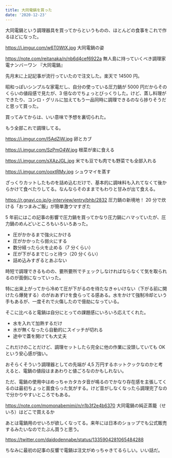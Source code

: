 ```yaml
---
title: 大同電鍋を買った
date: '2020-12-23'
---
```


大同電鍋という調理器具を買ってからというものの、ほとんどの食事をこれで作るほどになった。

https://i.imgur.com/w6T0WtX.jpg
大同電鍋の姿

https://note.com/reitanaka/n/nb6d4cef6922a
無人島に持っていくべき調理家電ナンバーワン 『大同電鍋』

先月末に上記記事が流行っていたので注文した。楽天で 14500 円。

昭和っぽいシンプルな家電だし、自分の使っている圧力鍋が 5000 円だからそのくらいの値段感で見たが、3 倍なのでちょっとびっくりした。けど、蒸し料理ができたり、コンロ・グリルに加えてもう一品同時に調理できるのなら捗りそうだと思って買った。

買ってみてからは、いい意味で予想を裏切られた。

もう全部これで調理してる。

https://i.imgur.com/I5AdZiW.jpg
卵とカブ

https://i.imgur.com/SzPmO4W.jpg
根菜が楽に食える

https://i.imgur.com/sXAzJGL.jpg
米でも豆でも肉でも野菜でも全部入れる

https://i.imgur.com/ooxtRMy.jpg
シュウマイを蒸す

ざっくりカットしたものを詰め込むだけで、基本的に調味料も入れてなくて後からかけて食べたりしてる。なんならそのままでもわりと甘みが出て食える。

https://r.gnavi.co.jp/g-interview/entry/bhb/2832
圧力鍋の新境地！ 20 分で炊ける「おつまみご飯」が簡単激ウマすぎた

5 年前にはこの記事の影響で圧力鍋を買ってかなり圧力鍋にハマっていたが、圧力鍋のめんどいところもいろいろあった。

- 圧がかかるまで強火にかける
- 圧がかかったら弱火にする
- 数分経ったら火を止める（7 分くらい）
- 圧が下がるまでじっと待つ（20 分くらい）
- 詰め込みすぎるとあぶない

時短で調理できるものの、要所要所でチェックしなければならなくて気を取られるのが面倒になっていった。

特に出来上がってから冷めて圧が下がるのを待たなきゃいけない（下がる前に開けたら爆発する）のがおあずけを食らってる感ある。水をかけて強制冷却という手もあるが、一度それで火傷したので億劫になっている。

そこに比べると電鍋は自分にとっての課題感にいろいろ応えてくれた。

- 水を入れて加熱するだけ
- 水が無くなったら自動的にスイッチが切れる
- 途中で蓋を開けても大丈夫

これだけのことだけど、調理セットしたら完全に他の作業に没頭していても OK という安心感が強い。

おそらくそういう調理器としての先端が 4,5 万円するホットクックなのかと考えると、電鍋の値段はまあわりと値ごろなのかもしれない。

ただ、電鍋の使用中はめっちゃカタカタ音が鳴るのでかなり存在感を主張してくるのは最初ちょっと面食らった気がする。けど音がしなくなったら調理完了なので分かりやすいところでもある。

https://note.com/momonabemimi/n/n1b3f2e4b6370
大同電鍋の純正蒸籠（せいろ）はどこで買えるか

あとは電鍋用のせいろが欲しくなってる。来年には日本のショップでも公式販売するみたいなのでたぶん買うと思う。

https://twitter.com/daidodennabe/status/1335904281065484288

ちなみに最初の記事の反響で電鍋は注文がめっちゃきてるらしい。いい話だ。
